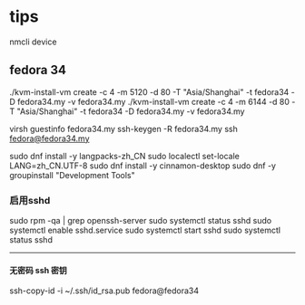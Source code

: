# tips
nmcli device

## fedora 34
./kvm-install-vm create -c 4 -m 5120 -d 80 -T "Asia/Shanghai" -t fedora34 -D fedora34.my -v fedora34.my
./kvm-install-vm create -c 4 -m 6144 -d 80 -T "Asia/Shanghai" -t fedora34 -D fedora34.my -v fedora34.my

virsh guestinfo fedora34.my
ssh-keygen -R fedora34.my
ssh fedora@fedora34.my

sudo dnf install -y langpacks-zh_CN
sudo localectl set-locale LANG=zh_CN.UTF-8
sudo dnf install -y cinnamon-desktop
sudo dnf -y groupinstall "Development Tools"

### 启用sshd
sudo rpm -qa | grep openssh-server
sudo systemctl status sshd
sudo systemctl enable sshd.service
sudo systemctl start sshd
sudo systemctl status sshd

---
#### 无密码 ssh 密钥
ssh-copy-id -i ~/.ssh/id_rsa.pub fedora@fedora34


